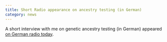 ```yaml
---
title: Short Radio appearance on ancestry testing (in German)
category: news
---
```


A short interview with me on genetic ancestry testing (in German) appeared [on German radio today](https://www1.wdr.de/radio/wdr5/sendungen/neugier-genuegt/feature-ahnenforschung-dna-100.html).